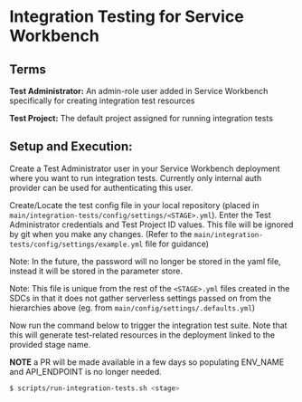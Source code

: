 # Integration Testing for Service Workbench

## Terms

**Test Administrator:** An admin-role user added in Service Workbench specifically for creating integration test resources

**Test Project:** The default project assigned for running integration tests

## Setup and Execution:

Create a Test Administrator user in your Service Workbench deployment where you want to run integration tests.
Currently only internal auth provider can be used for authenticating this user.

Create/Locate the test config file in your local repository (placed in `main/integration-tests/config/settings/<STAGE>.yml`).
Enter the Test Administrator credentials and Test Project ID values. This file will be ignored by git when you make any changes. (Refer to the `main/integration-tests/config/settings/example.yml` file for guidance)

Note: In the future, the password will no longer be stored in the yaml file, instead it will be stored in the parameter store.

Note: This file is unique from the rest of the `<STAGE>.yml` files created in the SDCs in that it does not gather serverless settings passed on from the hierarchies above (eg. from `main/config/settings/.defaults.yml`)

Now run the command below to trigger the integration test suite.
Note that this will generate test-related resources in the deployment linked to the provided stage name.

**NOTE** a PR will be made available in a few days so populating ENV_NAME and API_ENDPOINT is no longer needed.

```bash
$ scripts/run-integration-tests.sh <stage>
```
